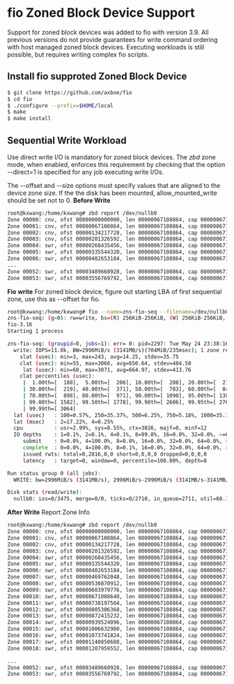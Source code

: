 # fio Zoned Block Device Support
Support for zoned block devices was added to fio with version 3.9. All previous versions do not provide guarantees for write command ordering with host managed zoned block devices. Executing workloads is still possible, but requires writing complex fio scripts.
## Install fio supproted Zoned Block Device
```bash
$ git clone https://github.com/axboe/fio
$ cd fio
$ ./configure --prefix=$HOME/local
$ make
$ make install
```
## Sequential Write Workload
Use direct write I/O is mandatory for zoned block devices. 
The *zbd* zone mode, when enabled, enforces this requirement by checking that the option --direct=1 is specified for any job executing write I/Os.

The --offset and --size options must specify values that are aligned to the device zone size.
If the the disk has been mounted, allow_mounted_write should be set not to 0.
**Before Write**
```bash
root@kxwang:/home/kxwang# zbd report /dev/nullb0 
Zone 00000: cnv, ofst 00000000000000, len 00000067108864, cap 00000067108864
Zone 00001: cnv, ofst 00000067108864, len 00000067108864, cap 00000067108864
Zone 00002: cnv, ofst 00000134217728, len 00000067108864, cap 00000067108864
Zone 00003: cnv, ofst 00000201326592, len 00000067108864, cap 00000067108864
Zone 00004: swr, ofst 00000268435456, len 00000067108864, cap 00000067108864, wp 00000268435456, em, non_seq 0, reset 0
Zone 00005: swr, ofst 00000335544320, len 00000067108864, cap 00000067108864, wp 00000335548416, oi, non_seq 0, reset 0
Zone 00006: swr, ofst 00000402653184, len 00000067108864, cap 00000067108864, wp 00000402653184, em, non_seq 0, reset 0
...
Zone 00052: swr, ofst 00003489660928, len 00000067108864, cap 00000067108864, wp 00003489660928, em, non_seq 0, reset 0
Zone 00053: swr, ofst 00003556769792, len 00000067108864, cap 00000067108864, wp 00003556769792, em, non_seq 0, reset 0
```
**Fio write**
For zoned block device, figure out starting LBA of first sequential zone, use this as --offset for fio.

```bash
root@kxwang:/home/kxwang# fio --name=zns-fio-seq --filename=/dev/nullb0 --direct=1 --zonemode=zbd --offset=00000335544320 --size=1G --ioengine=libaio --iodepth=8 --rw=write --bs=256k --allow_mounted_write=1
zns-fio-seq: (g=0): rw=write, bs=(R) 256KiB-256KiB, (W) 256KiB-256KiB, (T) 256KiB-256KiB, ioengine=libaio, iodepth=8
fio-3.16
Starting 1 process

zns-fio-seq: (groupid=0, jobs=1): err= 0: pid=2297: Tue May 24 23:38:16 2022
  write: IOPS=11.0k, BW=2996MiB/s (3141MB/s)(704MiB/235msec); 1 zone resets
    slat (usec): min=3, max=243, avg=14.25, stdev=35.75
    clat (usec): min=55, max=3066, avg=650.64, stdev=404.50
     lat (usec): min=60, max=3071, avg=664.97, stdev=413.76
    clat percentiles (usec):
     |  1.00th=[  180],  5.00th=[  206], 10.00th=[  208], 20.00th=[  210],
     | 30.00th=[  219], 40.00th=[  371], 50.00th=[  783], 60.00th=[  840],
     | 70.00th=[  898], 80.00th=[  971], 90.00th=[ 1090], 95.00th=[ 1303],
     | 99.00th=[ 1582], 99.50th=[ 1778], 99.90th=[ 2606], 99.95th=[ 2769],
     | 99.99th=[ 3064]
  lat (usec)   : 100=0.57%, 250=35.37%, 500=6.25%, 750=5.18%, 1000=35.16%
  lat (msec)   : 2=17.22%, 4=0.25%
  cpu          : usr=2.99%, sys=8.55%, ctx=3026, majf=0, minf=12
  IO depths    : 1=0.1%, 2=0.1%, 4=0.1%, 8=99.8%, 16=0.0%, 32=0.0%, >=64=0.0%
     submit    : 0=0.0%, 4=100.0%, 8=0.0%, 16=0.0%, 32=0.0%, 64=0.0%, >=64=0.0%
     complete  : 0=0.0%, 4=100.0%, 8=0.1%, 16=0.0%, 32=0.0%, 64=0.0%, >=64=0.0%
     issued rwts: total=0,2816,0,0 short=0,0,0,0 dropped=0,0,0,0
     latency   : target=0, window=0, percentile=100.00%, depth=8

Run status group 0 (all jobs):
  WRITE: bw=2996MiB/s (3141MB/s), 2996MiB/s-2996MiB/s (3141MB/s-3141MB/s), io=704MiB (738MB), run=235-235msec

Disk stats (read/write):
  nullb0: ios=0/3475, merge=0/0, ticks=0/2710, in_queue=2711, util=60.16%
```
**After Write**
Report Zone Info
```bash
root@kxwang:/home/kxwang# zbd report /dev/nullb0 
Zone 00000: cnv, ofst 00000000000000, len 00000067108864, cap 00000067108864
Zone 00001: cnv, ofst 00000067108864, len 00000067108864, cap 00000067108864
Zone 00002: cnv, ofst 00000134217728, len 00000067108864, cap 00000067108864
Zone 00003: cnv, ofst 00000201326592, len 00000067108864, cap 00000067108864
Zone 00004: swr, ofst 00000268435456, len 00000067108864, cap 00000067108864, wp 00000268435456, em, non_seq 0, reset 0
Zone 00005: swr, ofst 00000335544320, len 00000067108864, cap 00000067108864, wp 00000402653184, fu, non_seq 0, reset 0
Zone 00006: swr, ofst 00000402653184, len 00000067108864, cap 00000067108864, wp 00000469762048, fu, non_seq 0, reset 0
Zone 00007: swr, ofst 00000469762048, len 00000067108864, cap 00000067108864, wp 00000536870912, fu, non_seq 0, reset 0
Zone 00008: swr, ofst 00000536870912, len 00000067108864, cap 00000067108864, wp 00000603979776, fu, non_seq 0, reset 0
Zone 00009: swr, ofst 00000603979776, len 00000067108864, cap 00000067108864, wp 00000671088640, fu, non_seq 0, reset 0
Zone 00010: swr, ofst 00000671088640, len 00000067108864, cap 00000067108864, wp 00000738197504, fu, non_seq 0, reset 0
Zone 00011: swr, ofst 00000738197504, len 00000067108864, cap 00000067108864, wp 00000805306368, fu, non_seq 0, reset 0
Zone 00012: swr, ofst 00000805306368, len 00000067108864, cap 00000067108864, wp 00000872415232, fu, non_seq 0, reset 0
Zone 00013: swr, ofst 00000872415232, len 00000067108864, cap 00000067108864, wp 00000939524096, fu, non_seq 0, reset 0
Zone 00014: swr, ofst 00000939524096, len 00000067108864, cap 00000067108864, wp 00001006632960, fu, non_seq 0, reset 0
Zone 00015: swr, ofst 00001006632960, len 00000067108864, cap 00000067108864, wp 00001073741824, fu, non_seq 0, reset 0
Zone 00016: swr, ofst 00001073741824, len 00000067108864, cap 00000067108864, wp 00001073741824, em, non_seq 0, reset 0
Zone 00017: swr, ofst 00001140850688, len 00000067108864, cap 00000067108864, wp 00001140850688, em, non_seq 0, reset 0
Zone 00018: swr, ofst 00001207959552, len 00000067108864, cap 00000067108864, wp 00001207959552, em, non_seq 0, reset 0

...
Zone 00052: swr, ofst 00003489660928, len 00000067108864, cap 00000067108864, wp 00003489660928, em, non_seq 0, reset 0
Zone 00053: swr, ofst 00003556769792, len 00000067108864, cap 00000067108864, wp 00003556769792, em, non_seq 0, reset 0
```

```
